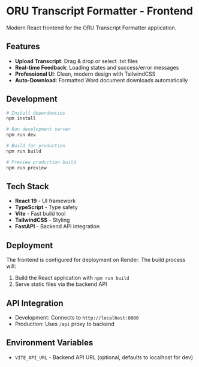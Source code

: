 # ORU Transcript Formatter - Frontend

Modern React frontend for the ORU Transcript Formatter application.

## Features

- **Upload Transcript**: Drag & drop or select .txt files
- **Real-time Feedback**: Loading states and success/error messages
- **Professional UI**: Clean, modern design with TailwindCSS
- **Auto-Download**: Formatted Word document downloads automatically

## Development

```bash
# Install dependencies
npm install

# Run development server
npm run dev

# Build for production
npm run build

# Preview production build
npm run preview
```

## Tech Stack

- **React 19** - UI framework
- **TypeScript** - Type safety
- **Vite** - Fast build tool
- **TailwindCSS** - Styling
- **FastAPI** - Backend API integration

## Deployment

The frontend is configured for deployment on Render. The build process will:
1. Build the React application with `npm run build`
2. Serve static files via the backend API

## API Integration

- Development: Connects to `http://localhost:8000`
- Production: Uses `/api` proxy to backend

## Environment Variables

- `VITE_API_URL` - Backend API URL (optional, defaults to localhost for dev)